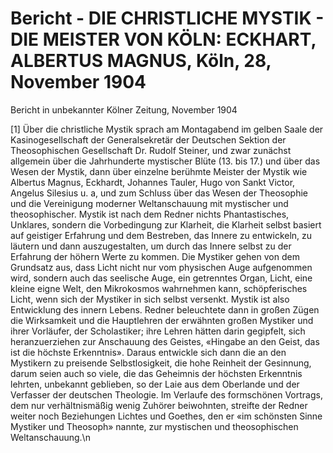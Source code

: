 # Bericht - DIE CHRISTLICHE MYSTIK - DIE MEISTER VON KÖLN: ECKHART, ALBERTUS MAGNUS, Köln, 28, November 1904

Bericht in unbekannter Kölner Zeitung, November 1904

[1] Über die christliche Mystik sprach am Montagabend im gelben Saale der Kasinogesellschaft der Generalsekretär der Deutschen Sektion der Theosophischen Gesellschaft Dr. Rudolf Steiner, und zwar zunächst allgemein über die Jahrhunderte mystischer Blüte (13. bis 17.) und über das Wesen der Mystik, dann über einzelne berühmte Meister der Mystik wie Albertus Magnus, Eckhardt, Johannes Tauler, Hugo von Sankt Victor, Angelus Silesius u. a, und zum Schluss über das Wesen der Theosophie und die Vereinigung moderner Weltanschauung mit mystischer und theosophischer. Mystik ist nach dem Redner nichts Phantastisches, Unklares, sondern die Vorbedingung zur Klarheit, die Klarheit selbst basiert auf geistiger Erfahrung und dem Bestreben, das Innere zu entwickeln, zu läutern und dann auszugestalten, um durch das Innere selbst zu der Erfahrung der höhern Werte zu kommen. Die Mystiker gehen von dem Grundsatz aus, dass Licht nicht nur vom physischen Auge aufgenommen wird, sondern auch das seelische Auge, ein getrenntes Organ, Licht, eine kleine eigne Welt, den Mikrokosmos wahrnehmen kann, schöpferisches Licht, wenn sich der Mystiker in sich selbst versenkt. Mystik ist also Entwicklung des innern Lebens. Redner beleuchtete dann in großen Zügen die Wirksamkeit und die Hauptlehren der erwähnten großen Mystiker und ihrer Vorläufer, der Scholastiker; ihre Lehren hätten darin gegipfelt, sich heranzuerziehen zur Anschauung des Geistes, «Hingabe an den Geist, das ist die höchste Erkenntnis». Daraus entwickle sich dann die an den Mystikern zu preisende Selbstlosigkeit, die hohe Reinheit der Gesinnung, darum seien auch so viele, die das Geheimnis der höchsten Erkenntnis lehrten, unbekannt geblieben, so der Laie aus dem Oberlande und der Verfasser der deutschen Theologie. Im Verlaufe des formschönen Vortrags, dem nur verhältnismäßig wenig Zuhörer beiwohnten, streifte der Redner weiter noch Beziehungen Lichtes und Goethes, den er «im schönsten Sinne Mystiker und Theosoph» nannte, zur mystischen und theosophischen Weltanschauung.\n
